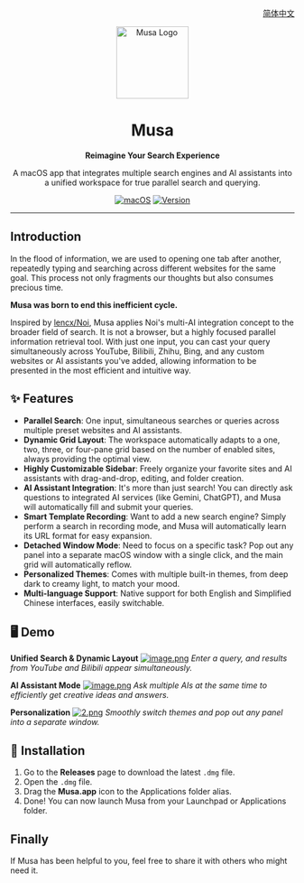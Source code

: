 <p align="right">
<a href="./README_zh-CN.md">简体中文</a>
</p>

<div align="center">
  <img src="https://i.ibb.co/CKjd37kr/musa.png" width="128" height="128" alt="Musa Logo">
  <h1>Musa</h1>
  <p><strong>Reimagine Your Search Experience</strong></p>
  <p>A macOS app that integrates multiple search engines and AI assistants into a unified workspace for true parallel search and querying.</p>
  
  <a href="#"><img src="https://img.shields.io/badge/macOS-14.0%2B-blue.svg" alt="macOS"></a>
  <a href="#"><img src="https://img.shields.io/badge/version-1.0.0-brightgreen.svg" alt="Version"></a>

</div>

---

## Introduction

In the flood of information, we are used to opening one tab after another, repeatedly typing and searching across different websites for the same goal. This process not only fragments our thoughts but also consumes precious time.

**Musa was born to end this inefficient cycle.**

Inspired by [lencx/Noi](https://github.com/lencx/Noi), Musa applies Noi's multi-AI integration concept to the broader field of search. It is not a browser, but a highly focused parallel information retrieval tool. With just one input, you can cast your query simultaneously across YouTube, Bilibili, Zhihu, Bing, and any custom websites or AI assistants you've added, allowing information to be presented in the most efficient and intuitive way.

## ✨ Features

* **Parallel Search**: One input, simultaneous searches or queries across multiple preset websites and AI assistants.
* **Dynamic Grid Layout**: The workspace automatically adapts to a one, two, three, or four-pane grid based on the number of enabled sites, always providing the optimal view.
* **Highly Customizable Sidebar**: Freely organize your favorite sites and AI assistants with drag-and-drop, editing, and folder creation.
* **AI Assistant Integration**: It's more than just search! You can directly ask questions to integrated AI services (like Gemini, ChatGPT), and Musa will automatically fill and submit your queries.
* **Smart Template Recording**: Want to add a new search engine? Simply perform a search in recording mode, and Musa will automatically learn its URL format for easy expansion.
* **Detached Window Mode**: Need to focus on a specific task? Pop out any panel into a separate macOS window with a single click, and the main grid will automatically reflow.
* **Personalized Themes**: Comes with multiple built-in themes, from deep dark to creamy light, to match your mood.
* **Multi-language Support**: Native support for both English and Simplified Chinese interfaces, easily switchable.

## 🖥️ Demo

**Unified Search & Dynamic Layout**
[![image.png](https://i.postimg.cc/MGRLDcNM/image.png)](https://postimg.cc/7CHXPLxw)
*Enter a query, and results from YouTube and Bilibili appear simultaneously.*

**AI Assistant Mode**
[![image.png](https://i.postimg.cc/Mpz4DKxd/image.png)](https://postimg.cc/3dbnrhkv)
*Ask multiple AIs at the same time to efficiently get creative ideas and answers.*

**Personalization**
[![2.png](https://i.postimg.cc/zBTS6KFW/2.png)](https://postimg.cc/MMKQjc4K)
*Smoothly switch themes and pop out any panel into a separate window.*

## 🚀 Installation

1.  Go to the **Releases** page to download the latest `.dmg` file.
2.  Open the `.dmg` file.
3.  Drag the **Musa.app** icon to the Applications folder alias.
4.  Done! You can now launch Musa from your Launchpad or Applications folder.

## Finally

If Musa has been helpful to you, feel free to share it with others who might need it. 
